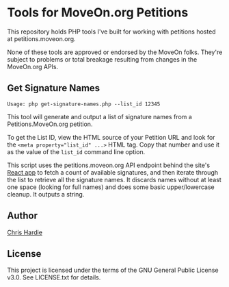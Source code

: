 # Tools for MoveOn.org Petitions

This repository holds PHP tools I've built for working with petitions hosted at petitions.moveon.org.

None of these tools are approved or endorsed by the MoveOn folks. They're subject to problems or total breakage resulting from changes in the MoveOn.org APIs.

## Get Signature Names

`Usage: php get-signature-names.php --list_id 12345`

This tool will generate and output a list of signature names from a Petitions.MoveOn.org petition.

To get the List ID, view the HTML source of your Petition URL and look for the `<meta property="list_id" ...>` HTML tag. Copy that number and use it as the value of the `list_id` command line option.

This script uses the petitions.moveon.org API endpoint behind the site's [React app](https://github.com/MoveOnOrg/mop-frontend) to fetch a count of available signatures, and then iterate through the list to retrieve all the signature names. It discards names without at least one space (looking for full names) and does some basic upper/lowercase cleanup. It outputs a string.

## Author

[Chris Hardie](https://chrishardie.com/)

## License

This project is licensed under the terms of the GNU General Public License v3.0. See LICENSE.txt for details.

